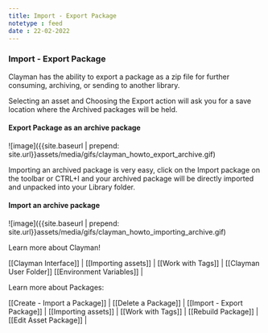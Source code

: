 ```yaml
---
title: Import - Export Package
notetype : feed
date : 22-02-2022
---
```

### Import - Export Package
Clayman has the ability to export a package as a zip file for further consuming, archiving, or sending to another library.

Selecting an asset and Choosing the Export action will ask you for a save location where the Archived packages will be held.

<h4><b>Export Package as an archive package</b></h4>
![image]({{site.baseurl | prepend: site.url}}assets/media/gifs/clayman_howto_export_archive.gif)


Importing an archived package is very easy, click on the Import package on the toolbar or CTRL+I and your archived package will be directly imported and unpacked into your Library folder.

<h4><b>Import an archive package</b></h4>
![image]({{site.baseurl | prepend: site.url}}assets/media/gifs/clayman_howto_importing_archive.gif)



Learn more about Clayman!

[[Clayman Interface]] | 
[[Importing assets]] | 
[[Work with Tags]] | 
[[Clayman User Folder]]
[[Environment Variables]] |


Learn more about Packages:

[[Create - Import a Package]] | 
[[Delete a Package]] | 
[[Import - Export Package]] | 
[[Importing assets]] | 
[[Work with Tags]] | 
[[Rebuild Package]] | 
[[Edit Asset Package]] | 